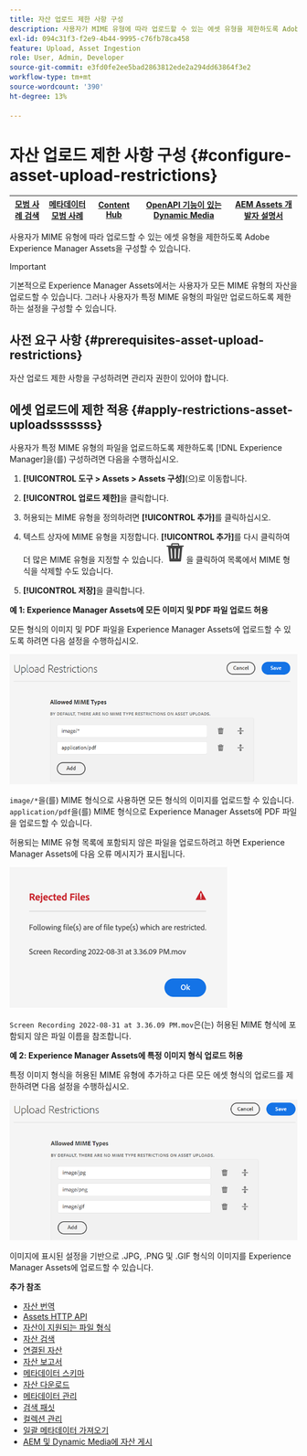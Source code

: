 ```yaml
---
title: 자산 업로드 제한 사항 구성
description: 사용자가 MIME 유형에 따라 업로드할 수 있는 에셋 유형을 제한하도록 Adobe Experience Manager Assets을 구성합니다. 원하지 않는 형식 및 악성 파일이 실수로 업로드되는 것을 방지하는 데 도움이 됩니다.
exl-id: 094c31f3-f2e9-4b44-9995-c76fb78ca458
feature: Upload, Asset Ingestion
role: User, Admin, Developer
source-git-commit: e3fd0fe2ee5bad2863812ede2a294dd63864f3e2
workflow-type: tm+mt
source-wordcount: '390'
ht-degree: 13%

---
```


# 자산 업로드 제한 사항 구성 {#configure-asset-upload-restrictions}

| [모범 사례 검색](/help/assets/search-best-practices.md) | [메타데이터 모범 사례](/help/assets/metadata-best-practices.md) | [Content Hub](/help/assets/product-overview.md) | [OpenAPI 기능이 있는 Dynamic Media](/help/assets/dynamic-media-open-apis-overview.md) | [AEM Assets 개발자 설명서](https://developer.adobe.com/experience-cloud/experience-manager-apis/) |
| ------------- | --------------------------- |---------|----|-----|

사용자가 MIME 유형에 따라 업로드할 수 있는 에셋 유형을 제한하도록 Adobe Experience Manager Assets을 구성할 수 있습니다.

>[!IMPORTANT]
>
>기본적으로 Experience Manager Assets에서는 사용자가 모든 MIME 유형의 자산을 업로드할 수 있습니다. 그러나 사용자가 특정 MIME 유형의 파일만 업로드하도록 제한하는 설정을 구성할 수 있습니다.

## 사전 요구 사항 {#prerequisites-asset-upload-restrictions}

자산 업로드 제한 사항을 구성하려면 관리자 권한이 있어야 합니다.

## 에셋 업로드에 제한 적용 {#apply-restrictions-asset-uploadsssssss}

사용자가 특정 MIME 유형의 파일을 업로드하도록 제한하도록 [!DNL Experience Manager]을(를) 구성하려면 다음을 수행하십시오.

1. **[!UICONTROL 도구 > Assets > Assets 구성]**(으)로 이동합니다.

1. **[!UICONTROL 업로드 제한]**&#x200B;을 클릭합니다.

1. 허용되는 MIME 유형을 정의하려면 **[!UICONTROL 추가]**&#x200B;를 클릭하십시오.

1. 텍스트 상자에 MIME 유형을 지정합니다. **[!UICONTROL 추가]**&#x200B;를 다시 클릭하여 더 많은 MIME 유형을 지정할 수 있습니다. ![삭제 아이콘](assets/delete-icon.svg)을 클릭하여 목록에서 MIME 형식을 삭제할 수도 있습니다.

1. **[!UICONTROL 저장]**&#x200B;을 클릭합니다.

**예 1: Experience Manager Assets에 모든 이미지 및 PDF 파일 업로드 허용**

모든 형식의 이미지 및 PDF 파일을 Experience Manager Assets에 업로드할 수 있도록 하려면 다음 설정을 수행하십시오.

![에셋 업로드 제한 사항](assets/asset-upload-restrictions.png)

`image/*`을(를) MIME 형식으로 사용하면 모든 형식의 이미지를 업로드할 수 있습니다. `application/pdf`을(를) MIME 형식으로 Experience Manager Assets에 PDF 파일을 업로드할 수 있습니다.

허용되는 MIME 유형 목록에 포함되지 않은 파일을 업로드하려고 하면 Experience Manager Assets에 다음 오류 메시지가 표시됩니다.

![제한된 파일](assets/asset-upload-restricted-files.png)

`Screen Recording 2022-08-31 at 3.36.09 PM.mov`은(는) 허용된 MIME 형식에 포함되지 않은 파일 이름을 참조합니다.

**예 2: Experience Manager Assets에 특정 이미지 형식 업로드 허용**

특정 이미지 형식을 허용된 MIME 유형에 추가하고 다른 모든 에셋 형식의 업로드를 제한하려면 다음 설정을 수행하십시오.

![자산 제한](assets/asset-restrictions.png)

이미지에 표시된 설정을 기반으로 .JPG, .PNG 및 .GIF 형식의 이미지를 Experience Manager Assets에 업로드할 수 있습니다.

**추가 참조**

* [자산 번역](translate-assets.md)
* [Assets HTTP API](mac-api-assets.md)
* [자산이 지원되는 파일 형식](file-format-support.md)
* [자산 검색](search-assets.md)
* [연결된 자산](use-assets-across-connected-assets-instances.md)
* [자산 보고서](asset-reports.md)
* [메타데이터 스키마](metadata-schemas.md)
* [자산 다운로드](download-assets-from-aem.md)
* [메타데이터 관리](manage-metadata.md)
* [검색 패싯](search-facets.md)
* [컬렉션 관리](manage-collections.md)
* [일괄 메타데이터 가져오기](metadata-import-export.md)
* [AEM 및 Dynamic Media에 자산 게시](/help/assets/publish-assets-to-aem-and-dm.md)
